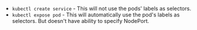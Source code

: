 - `kubectl create service` - This will not use the pods' labels as selectors.
- `kubectl expose pod` - This will automatically use the pod's labels as selectors. But doesn't have ability to specify NodePort. 